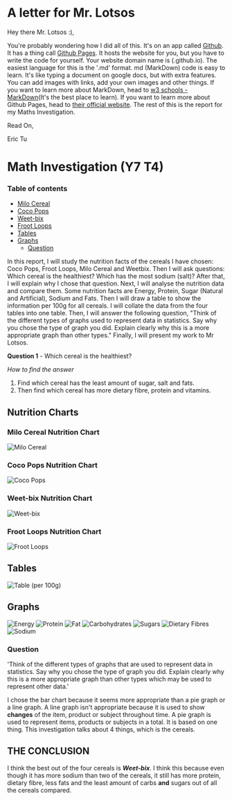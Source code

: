 # A letter for Mr. Lotsos

Hey there Mr. Lotsos :),

You're probably wondering how I did all of this. It's on an app called [Github](http://github.com). It has a thing call [Github Pages](https://docs.github.com/en/pages). It hosts the website for you, but you have to write the code for yourself. Your website domain name is (<username>.github.io). The easiest language for this is the '.md' format. md (MarkDown) code is easy to learn. It's like typing a document on google docs, but with extra features. You can add images with links, add your own images and other things. If you want to learn more about MarkDown, head to [w3 schools - MarkDown](https://www.w3schools.io/file/markdown-introduction/)(It's the best place to learn). If you want to learn more about Github Pages, head to [their official website](https://docs.github.com/en/pages). The rest of this is the report for my Maths Investigation.

Read On,

Eric Tu

# Math Investigation (Y7 T4)

### Table of contents
+ [Milo Cereal](#milo-cereal-nutrition-chart)
+ [Coco Pops](#coco-pops-nutrition-chart)
+ [Weet-bix](#weet-bix-nutrition-chart)
+ [Froot Loops](#froot-loops-nutrition-chart)
+ [Tables](#tables)
+ [Graphs](#graphs)
    - [Question](#question)


In this report, I will study the nutrition facts of the cereals I have chosen: Coco Pops, Froot Loops, Milo Cereal and Weetbix. Then I will ask questions: Which cereal is the healthiest? Which has the most sodium (salt)? After that, I will explain why I chose that question. Next, I will analyse the nutrition data and compare them. Some nutrition facts are Energy, Protein, Sugar (Natural and Artificial), Sodium and Fats. Then I will draw a table to show the information per 100g for all cereals. I will collate the data from the four tables into one table. Then, I will answer the following question, "Think of the different types of graphs used to represent data in statistics. Say why you chose the type of graph you did. Explain clearly why this is a more appropriate graph than other types." Finally, I will present my work to Mr Lotsos.

**Question 1** - Which cereal is the healthiest?

*How to find the answer*
1. Find which cereal has the least amount of sugar, salt and fats.
2. Then find which cereal has more dietary fibre, protein and vitamins.


## Nutrition Charts
### Milo Cereal Nutrition Chart
![Milo Cereal](milo-cereal-chart.png)

### Coco Pops Nutrition Chart
![Coco Pops](coco-pops-chart.png)

### Weet-bix Nutrition Chart
![Weet-bix](weet-bix-chart.png)

### Froot Loops Nutrition Chart
![Froot Loops](froot-loops-chart.png)

## Tables
![Table (per 100g)](table.png)

## Graphs
![Energy](imageonline-co-barchart.png)
![Protein](imageonline-co-barchart%20(1).png)
![Fat](imageonline-co-barchart%20(2).png)
![Carbohydrates](imageonline-co-barchart%20(3).png)
![Sugars](imageonline-co-barchart%20(4).png)
![Dietary Fibres](imageonline-co-barchart%20(5).png)
![Sodium](imageonline-co-barchart%20(6).png)

### Question
'Think of the different types of graphs that are used to represent data in statistics. Say why you chose the type of graph you did. Explain clearly why this is a more appropriate graph than other types which may be used to represent other data.'

I chose the bar chart because it seems more appropriate than a pie graph or a line graph. A line graph isn't appropriate because it is used to show **changes** of the item, product or subject throughout time. A pie graph is used to represent items, products or subjects in a total. It is based on one thing. This investigation talks about 4 things, which is the cereals.

## THE CONCLUSION
I think the best out of the four cereals is **_Weet-bix_**. I think this because even though it has more sodium than two of the cereals, it still has more protein, dietary fibre, less fats and the least amount of carbs **and** sugars out of all the cereals compared.
